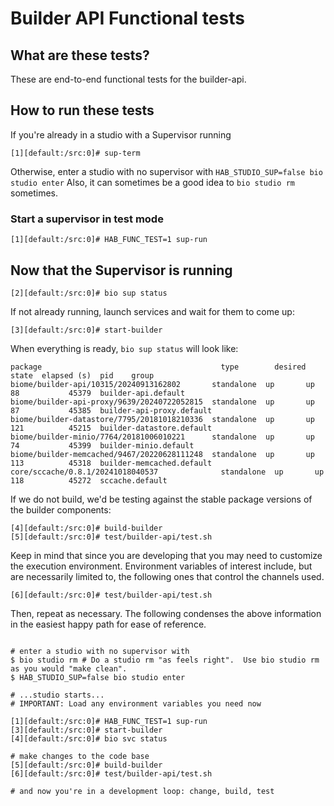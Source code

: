 # Builder API Functional tests

## What are these tests?

These are end-to-end functional tests for the builder-api.

## How to run these tests

If you're already in a studio with a Supervisor running

```shell
[1][default:/src:0]# sup-term
```

Otherwise, enter a studio with no supervisor with `HAB_STUDIO_SUP=false bio studio enter`
Also, it can sometimes be a good idea to `bio studio rm` sometimes.

### Start a supervisor in test mode

```shell
[1][default:/src:0]# HAB_FUNC_TEST=1 sup-run
```

## Now that the Supervisor is running

```shell
[2][default:/src:0]# bio sup status
```

If not already running, launch services and wait for them to come up:

```shell
[3][default:/src:0]# start-builder
```

When everything is ready, `bio sup status` will look like:

```shell
package                                        type        desired  state  elapsed (s)  pid    group
biome/builder-api/10315/20240913162802       standalone  up       up     88           45379  builder-api.default
biome/builder-api-proxy/9639/20240722052815  standalone  up       up     87           45385  builder-api-proxy.default
biome/builder-datastore/7795/20181018210336  standalone  up       up     121          45215  builder-datastore.default
biome/builder-minio/7764/20181006010221      standalone  up       up     74           45399  builder-minio.default
biome/builder-memcached/9467/20220628111248  standalone  up       up     113          45318  builder-memcached.default
core/sccache/0.8.1/20241018040537              standalone  up       up     118          45272  sccache.default
```

If we do not build, we'd be testing against the stable package versions of the builder components:

```shell
[4][default:/src:0]# build-builder
[5][default:/src:0]# test/builder-api/test.sh
```

Keep in mind that since you are developing that you may need to customize the execution environment.  Environment variables of interest include, but are necessarily limited to, the following ones that control the channels used.

```shell
[6][default:/src:0]# test/builder-api/test.sh
```

Then, repeat as necessary. The following condenses the above information in the easiest happy path for ease of reference.

```shell

# enter a studio with no supervisor with 
$ bio studio rm # Do a studio rm "as feels right".  Use bio studio rm as you would "make clean".
$ HAB_STUDIO_SUP=false bio studio enter

# ...studio starts...
# IMPORTANT: Load any environment variables you need now

[1][default:/src:0]# HAB_FUNC_TEST=1 sup-run
[3][default:/src:0]# start-builder
[4][default:/src:0]# bio svc status

# make changes to the code base
[5][default:/src:0]# build-builder
[6][default:/src:0]# test/builder-api/test.sh

# and now you're in a development loop: change, build, test
```
